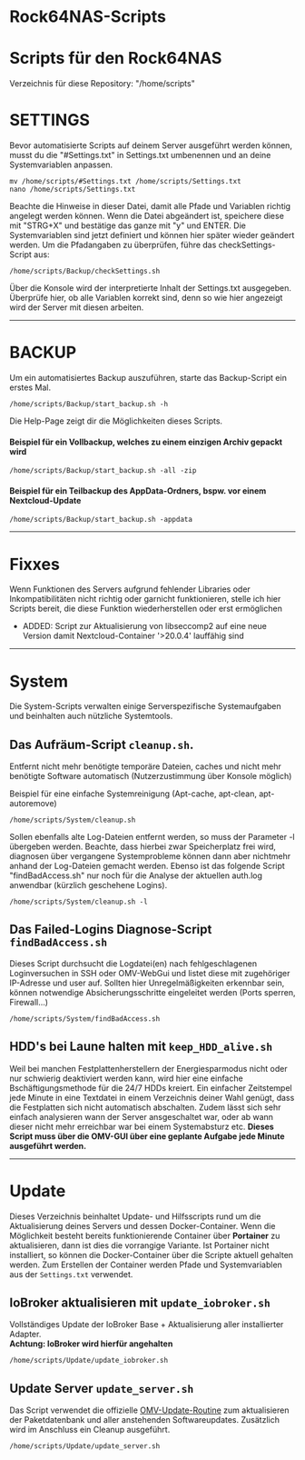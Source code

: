 # Rock64NAS-Scripts    
# Scripts für den Rock64NAS
Verzeichnis für diese Repository: "/home/scripts"
# SETTINGS

Bevor automatisierte Scripts auf deinem Server ausgeführt werden können, musst du die "#Settings.txt" in Settings.txt umbenennen und an deine Systemvariablen anpassen. 

    mv /home/scripts/#Settings.txt /home/scripts/Settings.txt
    nano /home/scripts/Settings.txt

Beachte die Hinweise in dieser Datei, damit alle Pfade und Variablen richtig angelegt werden können.
Wenn die Datei abgeändert ist, speichere diese mit "STRG+X" und bestätige das ganze mit "y" und ENTER.
Die Systemvariablen sind jetzt definiert und können hier später wieder geändert werden. Um die Pfadangaben zu überprüfen, führe das checkSettings-Script aus:

    /home/scripts/Backup/checkSettings.sh

Über die Konsole wird der interpretierte Inhalt der Settings.txt ausgegeben. Überprüfe hier, ob alle Variablen korrekt sind, denn so wie hier angezeigt wird der Server mit diesen arbeiten.
***
# BACKUP

Um ein automatisiertes Backup auszuführen, starte das Backup-Script ein erstes Mal.

    /home/scripts/Backup/start_backup.sh -h

Die Help-Page zeigt dir die Möglichkeiten dieses Scripts.

#### Beispiel für ein Vollbackup, welches zu einem einzigen Archiv gepackt wird
    /home/scripts/Backup/start_backup.sh -all -zip

#### Beispiel für ein Teilbackup des AppData-Ordners, bspw. vor einem Nextcloud-Update
    /home/scripts/Backup/start_backup.sh -appdata
***
# Fixxes

Wenn Funktionen des Servers aufgrund fehlender Libraries oder Inkompatibilitäten nicht richtig oder garnicht funktionieren, stelle ich hier Scripts bereit, die diese Funktion wiederherstellen oder erst ermöglichen

* ADDED: Script zur Aktualisierung von libseccomp2 auf eine neue Version
damit Nextcloud-Container 
'>20.0.4' lauffähig sind

***
# System

Die System-Scripts verwalten einige Serverspezifische Systemaufgaben und beinhalten auch nützliche Systemtools.

## Das Aufräum-Script `cleanup.sh`.     
Entfernt nicht mehr benötigte temporäre Dateien, caches und nicht mehr benötigte Software automatisch (Nutzerzustimmung über Konsole möglich)

Beispiel für eine einfache Systemreinigung (Apt-cache, apt-clean, apt-autoremove)

    /home/scripts/System/cleanup.sh

Sollen ebenfalls alte Log-Dateien entfernt werden, so muss der Parameter -l übergeben werden. Beachte, dass hierbei zwar Speicherplatz frei wird, diagnosen über vergangene Systemprobleme können dann aber nichtmehr anhand der Log-Dateien gemacht werden. Ebenso ist das folgende Script "findBadAccess.sh" nur noch für die Analyse der aktuellen auth.log anwendbar (kürzlich geschehene Logins).

    /home/scripts/System/cleanup.sh -l

## Das Failed-Logins Diagnose-Script `findBadAccess.sh`
Dieses Script durchsucht die Logdatei(en) nach fehlgeschlagenen Loginversuchen in SSH oder OMV-WebGui und listet diese mit zugehöriger IP-Adresse und user auf. Sollten hier Unregelmäßigkeiten erkennbar sein, können notwendige Absicherungsschritte eingeleitet werden (Ports sperren, Firewall...)

    /home/scripts/System/findBadAccess.sh
## HDD's bei Laune halten mit `keep_HDD_alive.sh`
Weil bei manchen Festplattenherstellern der Energiesparmodus nicht oder nur schwierig deaktiviert werden kann, wird hier eine einfache Bschäftigungsmethode für die 24/7 HDDs kreiert.
Ein einfacher Zeitstempel jede Minute in eine Textdatei in einem Verzeichnis deiner Wahl genügt, dass die Festplatten sich nicht automatisch abschalten. Zudem lässt sich sehr einfach analysieren wann der Server ansgeschaltet war, oder ab wann dieser nicht mehr erreichbar war bei einem Systemabsturz etc. __Dieses Script muss über die OMV-GUI über eine geplante Aufgabe jede Minute ausgeführt werden.__

***

# Update
Dieses Verzeichnis beinhaltet Update- und Hilfsscripts rund um die Aktualisierung deines Servers und dessen Docker-Container. Wenn die Möglichkeit besteht bereits funktionierende Container über __Portainer__ zu aktualisieren, dann ist dies die vorrangige Variante. Ist Portainer nicht installiert, so können die Docker-Container über die Scripte aktuell gehalten werden. Zum Erstellen der Container werden Pfade und Systemvariablen aus der `Settings.txt` verwendet.

## IoBroker aktualisieren mit `update_iobroker.sh`
Vollständiges Update der IoBroker Base + Aktualisierung aller installierter Adapter.    
   __Achtung: IoBroker wird hierfür angehalten__

    /home/scripts/Update/update_iobroker.sh

## Update Server `update_server.sh`
Das Script verwendet die offizielle [OMV-Update-Routine](https://openmediavault.readthedocs.io/en/latest/various/apt.html?highlight=update) zum aktualisieren der Paketdatenbank und aller anstehenden Softwareupdates.
Zusätzlich wird im Anschluss ein Cleanup ausgeführt.

    /home/scripts/Update/update_server.sh